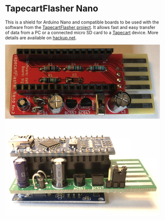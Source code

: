 # TapecartFlasher Nano

This is a shield for Arduino Nano and compatible boards to be used with the software from the [TapecartFlasher project](https://github.com/detlefgerhardt/TapecartFlasher). It allows fast and easy transfer of data from a PC or a connected micro SD card to a [Tapecart](https://www.c64-wiki.com/wiki/Tapecart) device. More details are available on [hackup.net](https://www.hackup.net/tag/tapecartflasher/).

![TapecartFlasher Nano, Rev.2](media/assembled-rev2.jpg)
![TapecartFlasher Nano, Rev.1](media/assembled-rev1.jpg)
